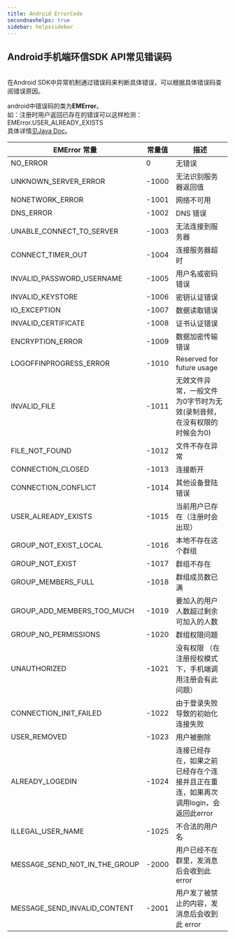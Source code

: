 ```yaml
---
title: Android ErrorCode
secondnavhelps: true
sidebar: helpssidebar
---
```


## Android手机端环信SDK API常见错误码

<br/>
在Android SDK中异常机制通过错误码来判断具体错误，可以根据具体错误码查阅错误原因。

android中错误码的类为<b>EMError</b>。<br/>如：注册时用户返回已存在的错误可以这样检测：EMError.USER_ALREADY_EXISTS
<br/>具体详情[见Java Doc](http://www.easemob.com/apidoc/android/chat/)。


|EMError 常量|常量值|描述|
|---------------|------------|-------------|
|NO_ERROR | 0 |无错误|
|UNKNOWN_SERVER_ERROR| -1000 |无法识别服务器返回值|
|NONETWORK_ERROR| -1001 |网络不可用|
|DNS_ERROR| -1002 |DNS 错误|
|UNABLE_CONNECT_TO_SERVER| -1003 |无法连接到服务器|
|CONNECT_TIMER_OUT| -1004 |连接服务器超时|
|INVALID_PASSWORD_USERNAME| -1005 |用户名或密码错误|
|INVALID_KEYSTORE| -1006 |密钥认证错误|
|IO_EXCEPTION| -1007 |数据读取错误|
|INVALID_CERTIFICATE| -1008 |证书认证错误|
|ENCRYPTION_ERROR| -1009 |数据加密传输错误|
|LOGOFFINPROGRESS_ERROR| -1010 |Reserved for future usage|
|INVALID_FILE| -1011 |无效文件异常，一般文件为0字节时为无效(录制音频，在没有权限的时候会为0)|
|FILE_NOT_FOUND| -1012 |文件不存在异常|
|CONNECTION_CLOSED| -1013 |连接断开|
|CONNECTION_CONFLICT| -1014 |其他设备登陆错误|
|USER_ALREADY_EXISTS| -1015 |当前用户已存在（注册时会出现）|
|GROUP_NOT_EXIST_LOCAL| -1016 |本地不存在这个群组|
|GROUP_NOT_EXIST| -1017 |群组不存在|
|GROUP_MEMBERS_FULL| -1018 |群组成员数已满|
|GROUP_ADD_MEMBERS_TOO_MUCH| -1019 |要加入的用户人数超过剩余可加入的人数|
|GROUP_NO_PERMISSIONS| -1020 |群组权限问题|
|UNAUTHORIZED| -1021 |没有权限 （在注册授权模式下，手机端调用注册会有此问题）|
|CONNECTION_INIT_FAILED| -1022 |由于登录失败导致的初始化连接失败|
|USER_REMOVED| -1023 | 用户被删除|
|ALREADY_LOGEDIN| -1024 |连接已经存在，如果之前已经存在个连接并且正在重连，如果再次调用login，会返回此error|
|ILLEGAL_USER_NAME|-1025|不合法的用户名|
|MESSAGE_SEND_NOT_IN_THE_GROUP|-2000|用户已经不在群里，发消息后会收到此 error|
|MESSAGE_SEND_INVALID_CONTENT|-2001|用户发了被禁止的内容，发消息后会收到此 error|
<br/>
 
